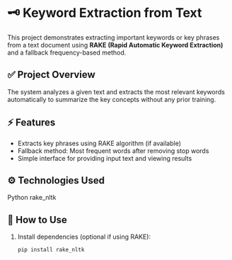 # 🗝️ Keyword Extraction from Text

This project demonstrates extracting important keywords or key phrases from a text document using **RAKE (Rapid Automatic Keyword Extraction)** and a fallback frequency-based method.


## ✅ Project Overview

The system analyzes a given text and extracts the most relevant keywords automatically to summarize the key concepts without any prior training.


## ⚡ Features

- Extracts key phrases using RAKE algorithm (if available)
- Fallback method: Most frequent words after removing stop words
- Simple interface for providing input text and viewing results

## ⚙️ Technologies Used

Python
rake_nltk 

## 🚀 How to Use

1. Install dependencies (optional if using RAKE):
   ```bash
   pip install rake_nltk

